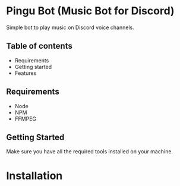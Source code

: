 # Pingu Bot (Music Bot for Discord)

Simple bot to play music on Discord voice channels.

## Table of contents
* Requirements
* Getting started
* Features

## Requirements
* Node
* NPM
* FFMPEG

## Getting Started
Make sure you have all the required tools installed on your machine.

# Installation
